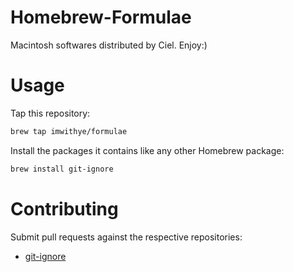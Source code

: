 Homebrew-Formulae
=================

Macintosh softwares distributed by Ciel. Enjoy:)

# Usage

Tap this repository:

```Bash
brew tap imwithye/formulae
```

Install the packages it contains like any other Homebrew package:

```Bash
brew install git-ignore
```

# Contributing

Submit pull requests against the respective repositories:

- [git-ignore](https://github.com/imwithye/git-ignore)
